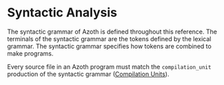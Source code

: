 # Syntactic Analysis

The syntactic grammar of Azoth is defined throughout this reference. The terminals of the syntactic
grammar are the tokens defined by the lexical grammar. The syntactic grammar specifies how tokens
are combined to make programs.

Every source file in an Azoth program must match the `compilation_unit` production of the syntactic
grammar ([Compilation Units](namespaces.md#compilation-units)).
